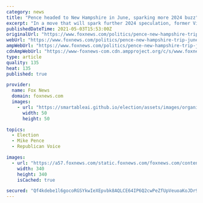 ```yaml
---
category: news
title: "Pence headed to New Hampshire in June, sparking more 2024 buzz"
excerpt: "In a move that will spark further 2024 speculation, former Vice President Mike Pence will headline a major Republican Party dinner and fundraising event in early June in New Hampshire, the state that for a century has held the first primary in the race for the White House,"
publishedDateTime: 2021-05-03T15:53:00Z
originalUrl: "https://www.foxnews.com/politics/pence-new-hampshire-trip-june-2024-buzz"
webUrl: "https://www.foxnews.com/politics/pence-new-hampshire-trip-june-2024-buzz"
ampWebUrl: "https://www.foxnews.com/politics/pence-new-hampshire-trip-june-2024-buzz.amp"
cdnAmpWebUrl: "https://www-foxnews-com.cdn.ampproject.org/c/s/www.foxnews.com/politics/pence-new-hampshire-trip-june-2024-buzz.amp"
type: article
quality: 135
heat: 135
published: true

provider:
  name: Fox News
  domain: foxnews.com
  images:
    - url: "https://smartableai.github.io/election/assets/images/organizations/foxnews.com-50x50.jpg"
      width: 50
      height: 50

topics:
  - Election
  - Mike Pence
  - Republican Voice

images:
  - url: "https://a57.foxnews.com/static.foxnews.com/foxnews.com/content/uploads/2019/03/340/340/PaulSteinhauser.jpg?ve=1&tl=1"
    width: 340
    height: 340
    isCached: true

secured: "Qf4kdebe1l6gocoRGSYkwIeXEpvbk8AQLCE64IP6Q2cwPeZfUpVeuoaKoJDr9Kvmc/HKWRoMktLJuVcyFni9SJ/XHdyHOvRxTpe7BZszyP3wqYexL32XLAY5k7pPp9nItp+YiYstL+RVXyNMUT3byNMROnxwav44jt1BjILtfH5eEbzlsoyryrY4r1feuodCobvWvEZXUNu1vR7I29BRHT1QgZC/KYV8A0KlqPU0CXuzHWOM/tuy5CqfMhLqISxRzJO945sXx0c5ThF3H8EyVF+BCdbnmgFR8F1kj3K396UNB/HUIbsehQmKbHUClk7eBZnB+HmpXWzJxWg4e2FNzdoUwbJzOyR6t8dvMH4TK84=;nJq9J684G35ivLIABrNgsA=="
---
```


